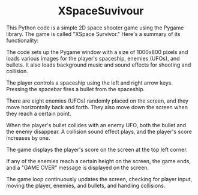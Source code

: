 <div align="center"><h1>XSpaceSuvivour</h1></div>

This Python code is a simple 2D space shooter game using the Pygame library. The game is called "XSpace Survivor." Here's a summary of its functionality:

The code sets up the Pygame window with a size of 1000x800 pixels and loads various images for the player's spaceship, enemies (UFOs), and bullets. It also loads background music and sound effects for shooting and collision.

The player controls a spaceship using the left and right arrow keys. Pressing the spacebar fires a bullet from the spaceship.

There are eight enemies (UFOs) randomly placed on the screen, and they move horizontally back and forth. They also move down the screen when they reach a certain point.

When the player's bullet collides with an enemy UFO, both the bullet and the enemy disappear. A collision sound effect plays, and the player's score increases by one.

The game displays the player's score on the screen at the top left corner.

If any of the enemies reach a certain height on the screen, the game ends, and a "GAME OVER" message is displayed on the screen.

The game loop continuously updates the screen, checking for player input, moving the player, enemies, and bullets, and handling collisions.


